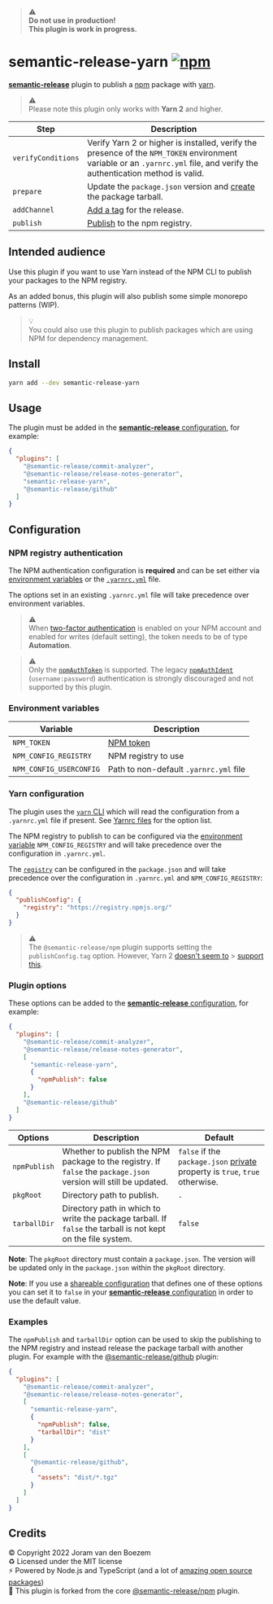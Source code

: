 > ⚠️  
> **Do not use in production!**  
> **This plugin is work in progress.**

# semantic-release-yarn [![npm](https://img.shields.io/npm/v/semantic-release-yarn)](https://www.npmjs.com/package/semantic-release-yarn)

[**semantic-release**](https://semantic-release.gitbook.io/semantic-release/)
plugin to publish a [npm](https://www.npmjs.com) package with
[yarn](https://yarnpkg.com).

> ⚠️  
> Please note this plugin only works with **Yarn 2** and higher.

| Step               | Description                                                                                                                                                                |
| ------------------ | -------------------------------------------------------------------------------------------------------------------------------------------------------------------------- |
| `verifyConditions` | Verify Yarn 2 or higher is installed, verify the presence of the `NPM_TOKEN` environment variable or an `.yarnrc.yml` file, and verify the authentication method is valid. |
| `prepare`          | Update the `package.json` version and [create](https://yarnpkg.com/cli/pack) the package tarball.                                                                          |
| `addChannel`       | [Add a tag](https://yarnpkg.com/cli/npm/tag/add) for the release.                                                                                                          |
| `publish`          | [Publish](https://yarnpkg.com/cli/npm/publish) to the npm registry.                                                                                                        |

## Intended audience

Use this plugin if you want to use Yarn instead of the NPM CLI to publish your
packages to the NPM registry.

As an added bonus, this plugin will also publish some simple monorepo patterns
(WIP).

> 💡  
> You could also use this plugin to publish packages which are using NPM for
> dependency management.

## Install

```bash
yarn add --dev semantic-release-yarn
```

## Usage

The plugin must be added in the
[**semantic-release** configuration](https://semantic-release.gitbook.io/semantic-release/usage/configuration),
for example:

```json
{
  "plugins": [
    "@semantic-release/commit-analyzer",
    "@semantic-release/release-notes-generator",
    "semantic-release-yarn",
    "@semantic-release/github"
  ]
}
```

## Configuration

### NPM registry authentication

The NPM authentication configuration is **required** and can be set either via
[environment variables](#environment-variables) or the
[`.yarnrc.yml`](#yarn-configuration) file.

The options set in an existing `.yarnrc.yml` file will take precedence over
environment variables.

> ⚠️  
> When
> [two-factor authentication](https://docs.npmjs.com/configuring-two-factor-authentication)
> is enabled on your NPM account and enabled for writes (default setting), the
> token needs to be of type **Automation**.

> ⚠️  
> Only the
> [`npmAuthToken`](https://yarnpkg.com/configuration/yarnrc/#npmAuthToken) is
> supported. The legacy
> [`npmAuthIdent`](https://yarnpkg.com/configuration/yarnrc/#npmAuthIdent)
> (`username:password`) authentication is strongly discouraged and not supported
> by this plugin.

### Environment variables

| Variable                | Description                                                            |
| ----------------------- | ---------------------------------------------------------------------- |
| `NPM_TOKEN`             | [NPM token](https://docs.npmjs.com/creating-and-viewing-access-tokens) |
| `NPM_CONFIG_REGISTRY`   | NPM registry to use                                                    |
| `NPM_CONFIG_USERCONFIG` | Path to non-default `.yarnrc.yml` file                                 |

### Yarn configuration

The plugin uses the [`yarn` CLI](https://yarnpkg.com/cli) which will read the
configuration from a `.yarnrc.yml` file if present. See
[Yarnrc files](https://yarnpkg.com/configuration/yarnrc) for the option list.

The NPM registry to publish to can be configured via the
[environment variable](#environment-variables) `NPM_CONFIG_REGISTRY` and will
take precedence over the configuration in `.yarnrc.yml`.

The
[`registry`](https://yarnpkg.com/configuration/manifest#publishConfig.registry)
can be configured in the `package.json` and will take precedence over the
configuration in `.yarnrc.yml` and `NPM_CONFIG_REGISTRY`:

```json
{
  "publishConfig": {
    "registry": "https://registry.npmjs.org/"
  }
}
```

> ⚠️  
> The `@semantic-release/npm` plugin supports setting the `publishConfig.tag`
> option. However, Yarn 2
> [doesn't seem to](https://github.com/yarnpkg/berry/issues?q=publishConfig+tag) >
> [support this](https://yarnpkg.com/configuration/manifest#publishConfig).

### Plugin options

These options can be added to the
[**semantic-release** configuration](https://semantic-release.gitbook.io/semantic-release/usage/configuration),
for example:

```json
{
  "plugins": [
    "@semantic-release/commit-analyzer",
    "@semantic-release/release-notes-generator",
    [
      "semantic-release-yarn",
      {
        "npmPublish": false
      }
    ],
    "@semantic-release/github"
  ]
}
```

| Options      | Description                                                                                                      | Default                                                                                                                          |
| ------------ | ---------------------------------------------------------------------------------------------------------------- | -------------------------------------------------------------------------------------------------------------------------------- |
| `npmPublish` | Whether to publish the NPM package to the registry. If `false` the `package.json` version will still be updated. | `false` if the `package.json` [private](https://docs.npmjs.com/files/package.json#private) property is `true`, `true` otherwise. |
| `pkgRoot`    | Directory path to publish.                                                                                       | `.`                                                                                                                              |
| `tarballDir` | Directory path in which to write the package tarball. If `false` the tarball is not kept on the file system.     | `false`                                                                                                                          |

**Note**: The `pkgRoot` directory must contain a `package.json`. The version
will be updated only in the `package.json` within the `pkgRoot` directory.

**Note**: If you use a
[shareable configuration](https://semantic-release.gitbook.io/semantic-release/usage/shareable-configurations)
that defines one of these options you can set it to `false` in your
[**semantic-release** configuration](https://semantic-release.gitbook.io/semantic-release/usage/configuration)
in order to use the default value.

### Examples

The `npmPublish` and `tarballDir` option can be used to skip the publishing to
the NPM registry and instead release the package tarball with another plugin.
For example with the
[@semantic-release/github](https://github.com/semantic-release/github) plugin:

```json
{
  "plugins": [
    "@semantic-release/commit-analyzer",
    "@semantic-release/release-notes-generator",
    [
      "semantic-release-yarn",
      {
        "npmPublish": false,
        "tarballDir": "dist"
      }
    ],
    [
      "@semantic-release/github",
      {
        "assets": "dist/*.tgz"
      }
    ]
  ]
}
```

## Credits

©️ Copyright 2022 Joram van den Boezem  
♻️ Licensed under the MIT license  
⚡ Powered by Node.js and TypeScript (and a lot of
[amazing open source packages](./yarn.lock))  
🚀 This plugin is forked from the core
[@semantic-release/npm](https://github.com/semantic-release/npm) plugin.
